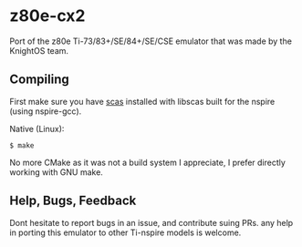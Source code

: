 # z80e-cx2
Port of the z80e Ti-73/83+/SE/84+/SE/CSE emulator that was made by the KnightOS team.

## Compiling

First make sure you have [scas](https://github.com/KnightOS/scas) installed with
libscas built for the nspire (using nspire-gcc).

Native (Linux):

    $ make
No more CMake as it was not a build system I appreciate, I prefer directly working with GNU make.

## Help, Bugs, Feedback

Dont hesitate to report bugs in an issue, and contribute suing PRs. any help in porting this emulator to other Ti-nspire models is welcome.
